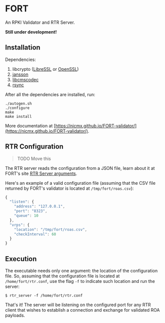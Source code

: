 # FORT

An RPKI Validator and RTR Server.

**Still under development!**

## Installation

Dependencies:

1. libcrypto ([LibreSSL](http://www.libressl.org/) or [OpenSSL](https://www.openssl.org/))
1. [jansson](https://github.com/akheron/jansson)
3. [libcmscodec](https://github.com/ydahhrk/libcmscodec)
4. [rsync](http://rsync.samba.org/)

After all the dependencies are installed, run:

```
./autogen.sh
./configure
make
make install
```

More documentation at [https://nicmx.github.io/FORT-validator/](https://nicmx.github.io/FORT-validator/).

## RTR Configuration

> TODO Move this

The RTR server reads the configuration from a JSON file, learn about it at FORT's site [RTR Server arguments](https://nicmx.github.io/FORT-validator/doc/rtr-server.html).

Here's an example of a valid configuration file (assuming that the CSV file returned by FORT's validator is located at `/tmp/fort/roas.csv`):

```javascript
{
  "listen": {
    "address": "127.0.0.1",
    "port": "8323",
    "queue": 10
  },
  "vrps": {
    "location": "/tmp/fort/roas.csv",
    "checkInterval": 60
  }
}
```

## Execution

The executable needs only one argument: the location of the configuration file. So, assuming that the configuration file is located at `/home/fort/rtr.conf`, use the flag `-f` to indicate such location and run the server:

```
$ rtr_server -f /home/fort/rtr.conf
```

That's it! The server will be listening on the configured port for any RTR client that wishes to establish a connection and exchange for validated ROA payloads.

